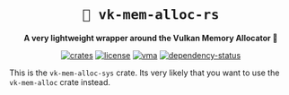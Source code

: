 <!-- markdownlint-disable-file MD041 -->
<!-- markdownlint-disable-file MD033 -->

<div align="center">

# `🌋 vk-mem-alloc-rs`

**A very lightweight wrapper around the Vulkan Memory Allocator 🦀**

[![crates][crates-badge]][crates-url]
[![license][license-badge]][license-url]
[![vma][vma-badge]][vma-url]
[![dependency-status][dependency-badge]][dependency-url]

[crates-badge]: https://img.shields.io/crates/v/vk-mem-alloc.svg
[crates-url]: https://crates.io/crates/vk-mem-alloc

[license-badge]: https://img.shields.io/badge/License-MIT/Apache_2.0-blue.svg
[license-url]: LICENSE-MIT

[vma-badge]: https://img.shields.io/badge/Vulkan%20Memory%20Allocator-3.0.1-orange
[vma-url]: https://github.com/GPUOpen-LibrariesAndSDKs/VulkanMemoryAllocator

[dependency-badge]: https://deps.rs/repo/github/projectkml/vk-mem-alloc-rs/status.svg
[dependency-url]: https://deps.rs/repo/github/projectkml/vk-mem-alloc-rs

</div>

This is the `vk-mem-alloc-sys` crate. Its very likely that you want to use the `vk-mem-alloc` crate instead.
